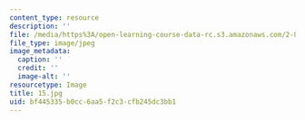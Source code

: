 ```yaml
---
content_type: resource
description: ''
file: /media/https%3A/open-learning-course-data-rc.s3.amazonaws.com/2-830j-control-of-manufacturing-processes-sma-6303-spring-2008/bf445335b0cc6aa5f2c3cfb245dc3bb1_15.jpg
file_type: image/jpeg
image_metadata:
  caption: ''
  credit: ''
  image-alt: ''
resourcetype: Image
title: 15.jpg
uid: bf445335-b0cc-6aa5-f2c3-cfb245dc3bb1
---
```

